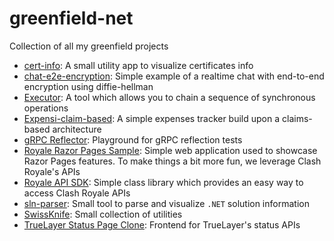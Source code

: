 # greenfield-net
Collection of all my greenfield projects

- [cert-info](https://github.com/antoniovalentini/greenfield-net/tree/main/src/CertInfo): A small utility app to visualize certificates info
- [chat-e2e-encryption](https://github.com/antoniovalentini/greenfield-net/tree/main/src/DiffieHellman): Simple example of a realtime chat with end-to-end encryption using diffie-hellman
- [Executor](https://github.com/antoniovalentini/greenfield-net/tree/main/src/Executor): A tool which allows you to chain a sequence of synchronous operations
- [Expensi-claim-based](https://github.com/antoniovalentini/greenfield-net/tree/main/src/ExpensiClaimsBased): A simple expenses tracker build upon a claims-based architecture
- [gRPC Reflector](https://github.com/antoniovalentini/greenfield-net/tree/main/src/GrpcReflector): Playground for gRPC reflection tests
- [Royale Razor Pages Sample](https://github.com/antoniovalentini/greenfield-net/tree/main/src/RazorSample): Simple web application used to showcase Razor Pages features. To make things a bit more fun, we leverage Clash Royale's APIs
- [Royale API SDK](https://github.com/antoniovalentini/greenfield-net/tree/main/src/RoyaleSdk): Simple class library which provides an easy way to access Clash Royale APIs
- [sln-parser](https://github.com/antoniovalentini/greenfield-net/tree/main/src/sln-parser): Small tool to parse and visualize `.NET` solution information
- [SwissKnife](https://github.com/antoniovalentini/greenfield-net/tree/main/src/Swissknife): Small collection of utilities
- [TrueLayer Status Page Clone](https://github.com/antoniovalentini/greenfield-net/tree/main/src/TrueLayerStatusPage): Frontend for TrueLayer's status APIs
